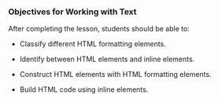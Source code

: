 ### Objectives for Working with Text

After completing the lesson, students should be able to:

- Classify different HTML formatting elements.

- Identify between HTML elements and inline elements. 

- Construct HTML elements with HTML formatting elements.

- Build HTML code using inline elements. 

